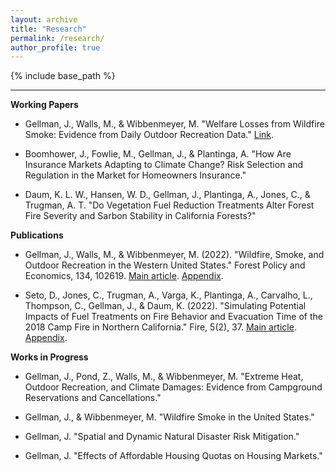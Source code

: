 ```yaml
---
layout: archive
title: "Research"
permalink: /research/
author_profile: true
---
```


{% include base_path %}

------

**Working Papers**
* Gellman, J., Walls, M., & Wibbenmeyer, M. "Welfare Losses from Wildfire Smoke: Evidence from Daily Outdoor Recreation Data." [Link](https://jacobgellman.github.io/files/gellman_et_al_2023-welfare_losses_wildfire_smoke_recreation.pdf).

* Boomhower, J., Fowlie, M., Gellman, J., & Plantinga, A. "How Are Insurance Markets Adapting to Climate Change? Risk Selection and Regulation in the Market for Homeowners Insurance."

* Daum, K. L. W., Hansen, W. D., Gellman, J., Plantinga, A., Jones, C., & Trugman, A. T. "Do Vegetation Fuel Reduction Treatments Alter Forest Fire Severity and Sarbon Stability in California Forests?"

**Publications**
* Gellman, J., Walls, M., & Wibbenmeyer, M. (2022). "Wildfire, Smoke, and Outdoor Recreation in the Western United States." Forest Policy and Economics, 134, 102619. [Main article](https://jacobgellman.github.io/files/gellman_et_al_2022-wildfire_smoke_recreation.pdf). [Appendix](https://jacobgellman.github.io/files/gellman_et_al_2022-wildfire_smoke_recreation_appendix.pdf). 

* Seto, D., Jones, C., Trugman, A., Varga, K., Plantinga, A., Carvalho, L., Thompson, C., Gellman, J., & Daum, K. (2022). "Simulating Potential Impacts of Fuel Treatments on Fire Behavior and Evacuation Time of the 2018 Camp Fire in Northern California." Fire, 5(2), 37. [Main article](https://jacobgellman.github.io/files/seto_et_al_2022-fuel_treatments_camp_fire.pdf). [Appendix](https://jacobgellman.github.io/files/seto_et_al_2022-fuel_treatments_camp_fire_appendix.pdf).

**Works in Progress**
* Gellman, J., Pond, Z., Walls, M., & Wibbenmeyer, M. "Extreme Heat, Outdoor Recreation, and Climate Damages: Evidence from Campground Reservations and Cancellations."

* Gellman, J., & Wibbenmeyer, M. "Wildfire Smoke in the United States."

* Gellman, J. "Spatial and Dynamic Natural Disaster Risk Mitigation."

* Gellman, J. "Effects of Affordable Housing Quotas on Housing Markets."
